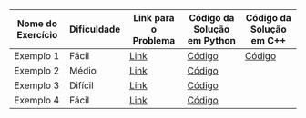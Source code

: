 | Nome do Exercício | Dificuldade | Link para o Problema | Código da Solução em Python | Código da Solução em C++ |
|-------------------|-------------|----------------------|-----------------------------|--------------------------|
| Exemplo 1         | Fácil       | [Link](https://neps.academy/problem/1) | [Código](./Categoria_1/Exercicio_1/solucao.py) | [Código](./Categoria_1/Exercicio_1/solucao.cpp) |
| Exemplo 2         | Médio       | [Link](https://neps.academy/problem/2) | [Código](./Categoria_1/Exercicio_2/solucao.py) | |
| Exemplo 3         | Difícil     | [Link](https://neps.academy/problem/3) | [Código](./Categoria_2/Exercicio_1/solucao.py) | |
| Exemplo 4         | Fácil       | [Link](https://neps.academy/problem/4) | [Código](./Categoria_2/Exercicio_2/solucao.py) | |
